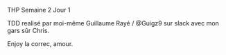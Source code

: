 THP Semaine 2 Jour 1

TDD realisé par moi-même Guillaume Rayé / @Guigz9 sur slack avec mon gars sûr Chris.

Enjoy la correc, amour.
